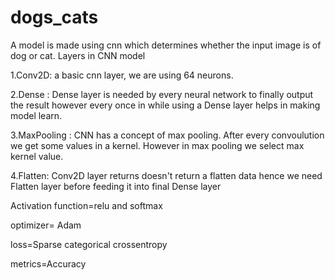 # dogs_cats

A model is made using cnn which determines whether the input image is of dog or cat.
Layers in CNN model

1.Conv2D: a basic cnn layer, we are using 64 neurons.

2.Dense :  Dense layer is needed by every neural network 
           to finally output the result however every once in while 
           using a Dense layer helps in making model learn.

3.MaxPooling : CNN has a concept of max pooling. After every 
               convoulution we get some values in a kernel. 
               However in max pooling we select max kernel value.

4.Flatten: Conv2D layer returns doesn't return a flatten
           data hence we need Flatten layer before feeding 
           it into final Dense layer
           

Activation function=relu and softmax

optimizer= Adam

loss=Sparse categorical crossentropy

metrics=Accuracy

